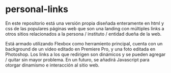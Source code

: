 # personal-links

En este repositorio está una versión propia diseñada enteramente en html y css de las populares páginas web que son una landing con múltiples links a otros sitios relacionados a la persona / instituto / entidad dueña de la web.

Está armado utilizando Flexbox como herramiento principal, cuenta con un background de un video editado en Premiere Pro, y una foto editada en Photoshop. 
Los links a los que redirigen son dinámicos y se pueden agregar / quitar sin mayor problema. En un futuro, se añadirá Javascript para otorgar dinamismo e interacción al sitio web. 

